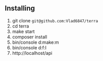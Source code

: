 ## Installing

1. git clone `git@github.com:Vlad6847/terra`
2. cd terra
3. make start
4. composer install
5. bin/console d:make:m
6. bin/console d:f:l
7. http://localhost/api
